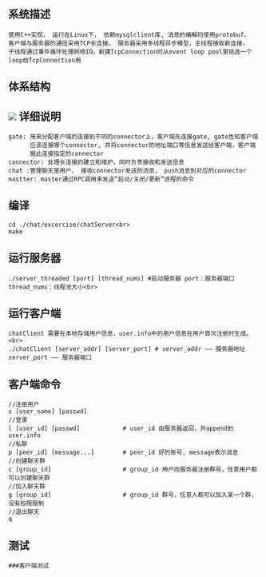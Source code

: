 系统描述
--------
    使用C++实现， 运行在Linux下， 依赖mysqlclient库, 消息的编解码使用protobuf。
    客户端与服务器的通信采用TCP长连接。 服务器采用多线程异步模型，主线程接收新连接，
    子线程通过事件循环处理网络IO。新建TcpConnection时从event loop pool里挑选一个
    loop给TcpConnection用
体系结构
--------
  ![](http://images.cnitblog.com/blog/136188/201303/05095209-75f020e922c04c4695f43d2a7780577e.png)
详细说明
--------
    gate: 用来分配客户端的连接到不同的connector上，客户端先连接gate, gate告知客户端
          应该连接哪个connector, 并将connector的地址端口等信息发送给客户端，客户端
          据此连接指定的connector
    connector: 处理长连接的建立和维护，同时负责接收和发送信息
    chat :管理聊天室用户， 接收connector发送的消息， push消息到对应的connector
    mastter: master通过RPC调用来发送“启动/关闭/更新”进程的命令
    
编译
--------
    cd ./chat/excercise/chatServer<br>
    make

运行服务器
---------
    ./server_threaded [port] [thread_nums] #启动服务器 port：服务器端口 thread_nums：线程池大小<br>
运行客户端
---------
    chatClient 需要在本地存储用户信息，user.info中的用户信息在用户首次注册时生成。<br>
    ./chatClient [server_addr] [server_port] # server_addr —— 服务器地址 server_port —— 服务器端口
客户端命令
---------
    //注册用户
    s [user_name] [passwd] 
    //登录
    l [user_id] [passwd]            # user_id 由服务器返回，并append到user.info
    //私聊
    p [peer_id] [message...]        # peer_id 好的账号, message表示消息
    //创建聊天群
    c [group_id]                    # group_id 用户向服务器注册群号，任意用户都可以创建聊天群
    //加入聊天群
    g [group_id]                    # group_id 群号，任意人都可以加入某一个群，没有权限限制
    //退出聊天
    q
测试
-----
    ###客户端测试
